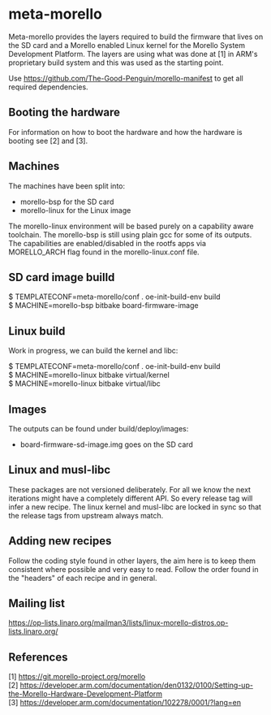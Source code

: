 meta-morello
==============

Meta-morello provides the layers required to build the firmware that lives on the SD card and a Morello enabled
Linux kernel for the Morello System Development Platform. The layers are using what was done at [1]
in ARM's proprietary build system and this was used as the starting point.

Use https://github.com/The-Good-Penguin/morello-manifest to get all required dependencies.

Booting the hardware
--------------------

For information on how to boot the hardware and how the hardware is booting see [2] and [3].

Machines
--------

The machines have been split into:  
- morello-bsp for the SD card  
- morello-linux for the Linux image  

The morello-linux environment will be based purely on a capability aware
toolchain. The morello-bsp is still using plain gcc for some of its outputs.
The capabilities are enabled/disabled in the rootfs apps via MORELLO_ARCH flag found in
the morello-linux.conf file.

SD card image builld
--------------------

$ TEMPLATECONF=meta-morello/conf . oe-init-build-env build  
$ MACHINE=morello-bsp bitbake board-firmware-image  

Linux build
-----------
Work in progress, we can build the kernel and libc:

$ TEMPLATECONF=meta-morello/conf . oe-init-build-env build  
$ MACHINE=morello-linux bitbake virtual/kernel  
$ MACHINE=morello-linux bitbake virtual/libc  

Images
------

The outputs can be found under build/deploy/images:  
- board-firmware-sd-image.img goes on the SD card  

Linux and musl-libc
-------------------

These packages are not versioned deliberately. For all we know the next iterations might have
a completely different API. So every release tag will infer a new recipe. The linux kernel and musl-libc are locked in
sync so that the release tags from upstream always match.

Adding new recipes
------------------

Follow the coding style found in other layers, the aim here is to keep them consistent where possible
and very easy to read. Follow the order found in the "headers" of each recipe and in general.

Mailing list
------------

https://op-lists.linaro.org/mailman3/lists/linux-morello-distros.op-lists.linaro.org/

References
----------

[1] https://git.morello-project.org/morello \
[2] https://developer.arm.com/documentation/den0132/0100/Setting-up-the-Morello-Hardware-Development-Platform \
[3] https://developer.arm.com/documentation/102278/0001/?lang=en
